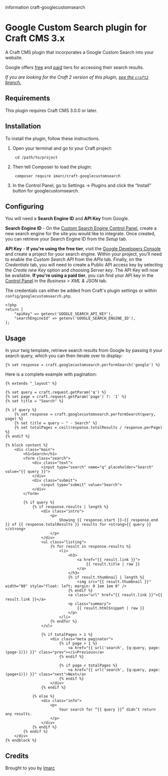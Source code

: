 information craft-googlecustomsearch
# Google Custom Search plugin for Craft CMS 3.x

A Craft CMS plugin that incorporates a Google Custom Search into your website.

Google offers [free](https://cse.google.com/cse) and [paid](https://www.google.com/work/search/products/gss.html) tiers for accessing their search results.

*If you are looking for the Craft 2 version of this plugin, [see the `craft2` branch.](https://github.com/imarc/craft-googlecustomsearch/tree/craft2)*

## Requirements

This plugin requires Craft CMS 3.0.0 or later.

## Installation

To install the plugin, follow these instructions.

1. Open your terminal and go to your Craft project:

        cd /path/to/project

2. Then tell Composer to load the plugin:

        composer require imarc/craft-googlecustomsearch

3. In the Control Panel, go to Settings → Plugins and click the “Install” button for googlecustomsearch.

## Configuring

You will need a **Search Engine ID** and **API Key** from Google.

**Search Engine ID** - On the [Custom Search Engine Control Panel](http://www.google.com/cse/manage/all), create a new search engine for the site you would like to integrate. Once created, you can retrieve your Search Engine ID from the *Setup* tab.

**API Key** - **If you're using the free tier**, visit the [Google Developers Console](https://console.developers.google.com) and create a project for your search engine. Within your project, you’ll need to enable the *Custom Search API* from the *APIs* tab. Finally, on the *Credentials* tab, you will need to create a Public API access key by selecting the *Create new Key* option and choosing *Server key*. The API Key will now be available. **If you're using a paid tier**, you can find your API key in the [Control Panel](http://www.google.com/cse/manage/all) in the *Business > XML & JSON* tab.

The credentials can either be added from Craft's plugin settings or within `config/googlecustomsearch.php`.

```(php)
<?php
return [
    "apiKey" => getenv('GOOGLE_SEARCH_API_KEY'),
    "searchEngineId" => getenv('GOOGLE_SEARCH_ENGINE_ID'),
];
```

## Usage

In your twig template, retrieve search results from Google by passing it your search query, which you can then iterate over to display:

```(twig)
{% set response = craft.googlecustomsearch.performSearch('google') %}
```

Here is a complete example with pagination:

```(twig)
{% extends "_layout" %}

{% set query = craft.request.getParam('q') %}
{% set page = craft.request.getParam('page') ?: '1' %}
{% set title = "Search" %}

{% if query %}
	{% set response = craft.googlecustomsearch.performSearch(query, page) %}
	{% set title = query ~ " - Search" %}
	{% set totalPages = ceil(response.totalResults / response.perPage) %}
{% endif %}

{% block content %}
	<div class="main">
		<h1>Search</h1>
		<form class="search">
			<div class="text">
				<input type="search" name="q" placeholder="Search" value="{{ query }}">
			</div>
			<div class="submit">
				<input type="submit" value="Search">
			</div>
		</form>

		{% if query %}
			{% if response.results | length %}
				<div class="intro">
					<p>
						Showing {{ response.start }}–{{ response.end }} of {{ response.totalResults }} results for <strong>{{ query }}</strong>
					</p>
				</div>
				<ul class="listing">
					{% for result in response.results %}
						<li>
							<h3>
								<a href="{{ result.link }}">
									{{ result.title | raw }}
								</a>
							</h3>
							{% if result.thumbnail | length %}
								<img src="{{ result.thumbnail }}" width="80" style="float: left; margin: 0 1em 1em 0" />
							{% endif %}
							<a class="url" href="{{ result.link }}">{{ result.link }}</a>
							<p class="summary">
								{{ result.htmlSnippet | raw }}
							</p>
						</li>
					{% endfor %}
				</ul>

				{% if totalPages > 1 %}
					<div class="meta paginator">
						{% if page > 1 %}
							<a href="{{ url('search', {q:query, page:(page-1)}) }}" class="prev"></i>Previous</a>
						{% endif %}

						{% if page < totalPages %}
							<a href="{{ url('search', {q:query, page:(page+1)}) }}" class="next">Next</a>
						{% endif %}
					</div>
				{% endif %}

			{% else %}
				<div class="info">
					<p>
						Your search for “{{ query }}” didn’t return any results.
					</p>
				</div>
			{% endif %}
		{% endif %}
	</div>
{% endblock %}
```

## Credits

Brought to you by [Imarc](https://www.imarc.com)
